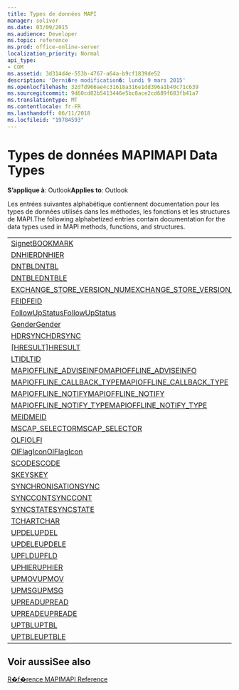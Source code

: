 ```yaml
---
title: Types de données MAPI
manager: soliver
ms.date: 03/09/2015
ms.audience: Developer
ms.topic: reference
ms.prod: office-online-server
localization_priority: Normal
api_type:
- COM
ms.assetid: 3d314d4e-553b-4767-a64a-b9cf1839de52
description: 'Derni�re modification�: lundi 9 mars 2015'
ms.openlocfilehash: 32dfd966ae4c31618a316e1dd396a1b40c71c639
ms.sourcegitcommit: 9d60cd82b5413446e5bc8ace2cd689f683fb41a7
ms.translationtype: MT
ms.contentlocale: fr-FR
ms.lasthandoff: 06/11/2018
ms.locfileid: "19784593"
---
```

# <a name="mapi-data-types"></a><span data-ttu-id="9f69f-103">Types de données MAPI</span><span class="sxs-lookup"><span data-stu-id="9f69f-103">MAPI Data Types</span></span>

  
  
<span data-ttu-id="9f69f-104">**S’applique à**: Outlook</span><span class="sxs-lookup"><span data-stu-id="9f69f-104">**Applies to**: Outlook</span></span> 
  
<span data-ttu-id="9f69f-105">Les entrées suivantes alphabétique contiennent documentation pour les types de données utilisés dans les méthodes, les fonctions et les structures de MAPI.</span><span class="sxs-lookup"><span data-stu-id="9f69f-105">The following alphabetized entries contain documentation for the data types used in MAPI methods, functions, and structures.</span></span> 
  
||
|:-----|
|[<span data-ttu-id="9f69f-106">Signet</span><span class="sxs-lookup"><span data-stu-id="9f69f-106">BOOKMARK</span></span>](bookmark.md) <br/> |
|[<span data-ttu-id="9f69f-107">DNHIER</span><span class="sxs-lookup"><span data-stu-id="9f69f-107">DNHIER</span></span>](dnhier.md) <br/> |
|[<span data-ttu-id="9f69f-108">DNTBL</span><span class="sxs-lookup"><span data-stu-id="9f69f-108">DNTBL</span></span>](dntbl.md) <br/> |
|[<span data-ttu-id="9f69f-109">DNTBLE</span><span class="sxs-lookup"><span data-stu-id="9f69f-109">DNTBLE</span></span>](dntble.md) <br/> |
|[<span data-ttu-id="9f69f-110">EXCHANGE_STORE_VERSION_NUM</span><span class="sxs-lookup"><span data-stu-id="9f69f-110">EXCHANGE_STORE_VERSION_NUM</span></span>](exchange_store_version_num.md) <br/> |
|[<span data-ttu-id="9f69f-111">FEID</span><span class="sxs-lookup"><span data-stu-id="9f69f-111">FEID</span></span>](feid.md) <br/> |
|[<span data-ttu-id="9f69f-112">FollowUpStatus</span><span class="sxs-lookup"><span data-stu-id="9f69f-112">FollowUpStatus</span></span>](followupstatus.md) <br/> |
|[<span data-ttu-id="9f69f-113">Gender</span><span class="sxs-lookup"><span data-stu-id="9f69f-113">Gender</span></span>](gender.md) <br/> |
|[<span data-ttu-id="9f69f-114">HDRSYNC</span><span class="sxs-lookup"><span data-stu-id="9f69f-114">HDRSYNC</span></span>](hdrsync.md) <br/> |
|<span data-ttu-id="9f69f-115">[[HRESULT]](hresult.md)</span><span class="sxs-lookup"><span data-stu-id="9f69f-115">[HRESULT](hresult.md)</span></span> <br/> |
|[<span data-ttu-id="9f69f-116">LTID</span><span class="sxs-lookup"><span data-stu-id="9f69f-116">LTID</span></span>](ltid.md) <br/> |
|[<span data-ttu-id="9f69f-117">MAPIOFFLINE_ADVISEINFO</span><span class="sxs-lookup"><span data-stu-id="9f69f-117">MAPIOFFLINE_ADVISEINFO</span></span>](mapioffline_adviseinfo.md) <br/> |
|[<span data-ttu-id="9f69f-118">MAPIOFFLINE_CALLBACK_TYPE</span><span class="sxs-lookup"><span data-stu-id="9f69f-118">MAPIOFFLINE_CALLBACK_TYPE</span></span>](mapioffline_callback_type.md) <br/> |
|[<span data-ttu-id="9f69f-119">MAPIOFFLINE_NOTIFY</span><span class="sxs-lookup"><span data-stu-id="9f69f-119">MAPIOFFLINE_NOTIFY</span></span>](mapioffline_notify.md) <br/> |
|[<span data-ttu-id="9f69f-120">MAPIOFFLINE_NOTIFY_TYPE</span><span class="sxs-lookup"><span data-stu-id="9f69f-120">MAPIOFFLINE_NOTIFY_TYPE</span></span>](mapioffline_notify_type.md) <br/> |
|[<span data-ttu-id="9f69f-121">MEID</span><span class="sxs-lookup"><span data-stu-id="9f69f-121">MEID</span></span>](meid.md) <br/> |
|[<span data-ttu-id="9f69f-122">MSCAP_SELECTOR</span><span class="sxs-lookup"><span data-stu-id="9f69f-122">MSCAP_SELECTOR</span></span>](mscap_selector.md) <br/> |
|[<span data-ttu-id="9f69f-123">OLFI</span><span class="sxs-lookup"><span data-stu-id="9f69f-123">OLFI</span></span>](olfi.md) <br/> |
|[<span data-ttu-id="9f69f-124">OlFlagIcon</span><span class="sxs-lookup"><span data-stu-id="9f69f-124">OlFlagIcon</span></span>](olflagicon.md) <br/> |
|[<span data-ttu-id="9f69f-125">SCODE</span><span class="sxs-lookup"><span data-stu-id="9f69f-125">SCODE</span></span>](scode.md) <br/> |
|[<span data-ttu-id="9f69f-126">SKEY</span><span class="sxs-lookup"><span data-stu-id="9f69f-126">SKEY</span></span>](skey.md) <br/> |
|[<span data-ttu-id="9f69f-127">SYNCHRONISATION</span><span class="sxs-lookup"><span data-stu-id="9f69f-127">SYNC</span></span>](sync.md) <br/> |
|[<span data-ttu-id="9f69f-128">SYNCCONT</span><span class="sxs-lookup"><span data-stu-id="9f69f-128">SYNCCONT</span></span>](synccont.md) <br/> |
|[<span data-ttu-id="9f69f-129">SYNCSTATE</span><span class="sxs-lookup"><span data-stu-id="9f69f-129">SYNCSTATE</span></span>](syncstate.md) <br/> |
|[<span data-ttu-id="9f69f-130">TCHAR</span><span class="sxs-lookup"><span data-stu-id="9f69f-130">TCHAR</span></span>](tchar.md) <br/> |
|[<span data-ttu-id="9f69f-131">UPDEL</span><span class="sxs-lookup"><span data-stu-id="9f69f-131">UPDEL</span></span>](updel.md) <br/> |
|[<span data-ttu-id="9f69f-132">UPDELE</span><span class="sxs-lookup"><span data-stu-id="9f69f-132">UPDELE</span></span>](updele.md) <br/> |
|[<span data-ttu-id="9f69f-133">UPFLD</span><span class="sxs-lookup"><span data-stu-id="9f69f-133">UPFLD</span></span>](upfld.md) <br/> |
|[<span data-ttu-id="9f69f-134">UPHIER</span><span class="sxs-lookup"><span data-stu-id="9f69f-134">UPHIER</span></span>](uphier.md) <br/> |
|[<span data-ttu-id="9f69f-135">UPMOV</span><span class="sxs-lookup"><span data-stu-id="9f69f-135">UPMOV</span></span>](upmov.md) <br/> |
|[<span data-ttu-id="9f69f-136">UPMSG</span><span class="sxs-lookup"><span data-stu-id="9f69f-136">UPMSG</span></span>](upmsg.md) <br/> |
|[<span data-ttu-id="9f69f-137">UPREAD</span><span class="sxs-lookup"><span data-stu-id="9f69f-137">UPREAD</span></span>](upread.md) <br/> |
|[<span data-ttu-id="9f69f-138">UPREADE</span><span class="sxs-lookup"><span data-stu-id="9f69f-138">UPREADE</span></span>](upreade.md) <br/> |
|[<span data-ttu-id="9f69f-139">UPTBL</span><span class="sxs-lookup"><span data-stu-id="9f69f-139">UPTBL</span></span>](uptbl.md) <br/> |
|[<span data-ttu-id="9f69f-140">UPTBLE</span><span class="sxs-lookup"><span data-stu-id="9f69f-140">UPTBLE</span></span>](uptble.md) <br/> |
   
## <a name="see-also"></a><span data-ttu-id="9f69f-141">Voir aussi</span><span class="sxs-lookup"><span data-stu-id="9f69f-141">See also</span></span>



[<span data-ttu-id="9f69f-142">R�f�rence MAPI</span><span class="sxs-lookup"><span data-stu-id="9f69f-142">MAPI Reference</span></span>](mapi-reference.md)

